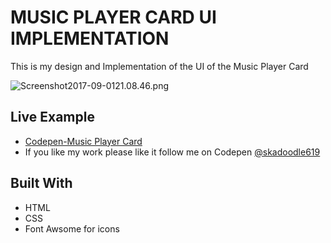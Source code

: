 # MUSIC PLAYER CARD UI IMPLEMENTATION

This is my design and Implementation of the UI of the Music Player Card

![Screenshot2017-09-0121.08.46.png](http://i.imgrpost.com/imgr/2017/09/01/Screenshot2017-09-0121.08.46.png)

## Live Example

* [Codepen-Music Player Card](https://codepen.io/skadoodle619/full/PKXvJY)
* If you like my work please like it follow me on Codepen [@skadoodle619](https://codepen.io/skadoodle619/)

## Built With

* HTML
* CSS
* Font Awsome for icons